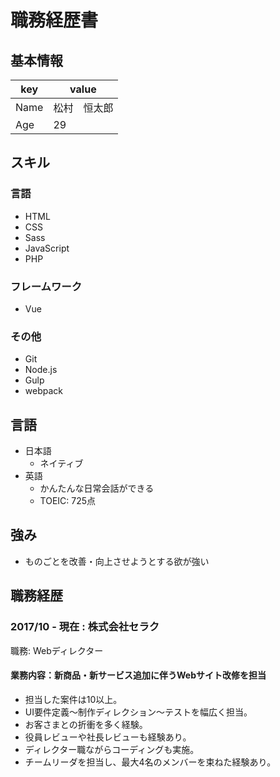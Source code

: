# 職務経歴書

## 基本情報

|key|value|
|---|-----|
|Name|松村　恒太郎|
|Age|29|


## スキル
### 言語
- HTML
- CSS
- Sass
- JavaScript
- PHP

### フレームワーク
- Vue

### その他

- Git
- Node.js
- Gulp
- webpack

## 言語

- 日本語
  - ネイティブ
- 英語
  - かんたんな日常会話ができる
  - TOEIC: 725点

## 強み

- ものごとを改善・向上させようとする欲が強い

## 職務経歴

### 2017/10 - 現在 : 株式会社セラク

職務: Webディレクター

#### 業務内容：新商品・新サービス追加に伴うWebサイト改修を担当

- 担当した案件は10以上。
- UI要件定義〜制作ディレクション〜テストを幅広く担当。
- お客さまとの折衝を多く経験。
- 役員レビューや社長レビューも経験あり。
- ディレクター職ながらコーディングも実施。
- チームリーダを担当し、最大4名のメンバーを束ねた経験あり。
